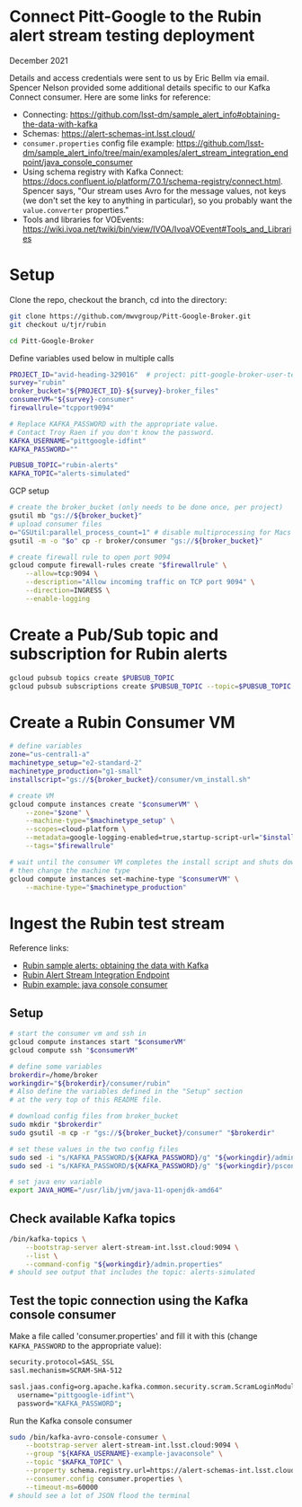 # Connect Pitt-Google to the Rubin alert stream testing deployment

December 2021

Details and access credentials were sent to us by Eric Bellm via email.
Spencer Nelson provided some additional details specific to our Kafka Connect consumer.
Here are some links for reference:

- Connecting: https://github.com/lsst-dm/sample_alert_info#obtaining-the-data-with-kafka
- Schemas: https://alert-schemas-int.lsst.cloud/
- `consumer.properties` config file example: https://github.com/lsst-dm/sample_alert_info/tree/main/examples/alert_stream_integration_endpoint/java_console_consumer
- Using schema registry with Kafka Connect: https://docs.confluent.io/platform/7.0.1/schema-registry/connect.html. Spencer says, "Our stream uses Avro for the message values, not keys (we don't set the key to anything in particular), so you probably want the `value.converter` properties."
- Tools and libraries for VOEvents: https://wiki.ivoa.net/twiki/bin/view/IVOA/IvoaVOEvent#Tools_and_Libraries

# Setup

Clone the repo, checkout the branch, cd into the directory:

```bash
git clone https://github.com/mwvgroup/Pitt-Google-Broker.git
git checkout u/tjr/rubin

cd Pitt-Google-Broker
```

Define variables used below in multiple calls

```bash
PROJECT_ID="avid-heading-329016"  # project: pitt-google-broker-user-test
survey="rubin"
broker_bucket="${PROJECT_ID}-${survey}-broker_files"
consumerVM="${survey}-consumer"
firewallrule="tcpport9094"

# Replace KAFKA_PASSWORD with the appropriate value.
# Contact Troy Raen if you don't know the password.
KAFKA_USERNAME="pittgoogle-idfint"
KAFKA_PASSWORD=""

PUBSUB_TOPIC="rubin-alerts"
KAFKA_TOPIC="alerts-simulated"
```

GCP setup

```bash
# create the broker_bucket (only needs to be done once, per project)
gsutil mb "gs://${broker_bucket}"
# upload consumer files
o="GSUtil:parallel_process_count=1" # disable multiprocessing for Macs
gsutil -m -o "$o" cp -r broker/consumer "gs://${broker_bucket}"

# create firewall rule to open port 9094
gcloud compute firewall-rules create "$firewallrule" \
    --allow=tcp:9094 \
    --description="Allow incoming traffic on TCP port 9094" \
    --direction=INGRESS \
    --enable-logging
```

# Create a Pub/Sub topic and subscription for Rubin alerts

```bash
gcloud pubsub topics create $PUBSUB_TOPIC
gcloud pubsub subscriptions create $PUBSUB_TOPIC --topic=$PUBSUB_TOPIC
```

# Create a Rubin Consumer VM

```bash
# define variables
zone="us-central1-a"
machinetype_setup="e2-standard-2"
machinetype_production="g1-small"
installscript="gs://${broker_bucket}/consumer/vm_install.sh"

# create VM
gcloud compute instances create "$consumerVM" \
    --zone="$zone" \
    --machine-type="$machinetype_setup" \
    --scopes=cloud-platform \
    --metadata=google-logging-enabled=true,startup-script-url="$installscript" \
    --tags="$firewallrule"

# wait until the consumer VM completes the install script and shuts down
# then change the machine type
gcloud compute instances set-machine-type "$consumerVM" \
    --machine-type="$machinetype_production"
```

# Ingest the Rubin test stream

Reference links:

- [Rubin sample alerts: obtaining the data with Kafka](https://github.com/lsst-dm/sample_alert_info#obtaining-the-data-with-kafka)
- [Rubin Alert Stream Integration Endpoint](https://github.com/lsst-dm/sample_alert_info/blob/main/doc/alert_stream_integration_endpoint.md)
- [Rubin example: java console consumer](https://github.com/lsst-dm/sample_alert_info/tree/main/examples/alert_stream_integration_endpoint/java_console_consumer)

## Setup

```bash
# start the consumer vm and ssh in
gcloud compute instances start "$consumerVM"
gcloud compute ssh "$consumerVM"

# define some variables
brokerdir=/home/broker
workingdir="${brokerdir}/consumer/rubin"
# Also define the variables defined in the "Setup" section
# at the very top of this README file.

# download config files from broker_bucket
sudo mkdir "$brokerdir"
sudo gsutil -m cp -r "gs://${broker_bucket}/consumer" "$brokerdir"

# set these values in the two config files
sudo sed -i "s/KAFKA_PASSWORD/${KAFKA_PASSWORD}/g" "${workingdir}/admin.properties"
sudo sed -i "s/KAFKA_PASSWORD/${KAFKA_PASSWORD}/g" "${workingdir}/psconnect-worker.properties"

# set java env variable
export JAVA_HOME="/usr/lib/jvm/java-11-openjdk-amd64"
```

## Check available Kafka topics

```bash
/bin/kafka-topics \
    --bootstrap-server alert-stream-int.lsst.cloud:9094 \
    --list \
    --command-config "${workingdir}/admin.properties"
# should see output that includes the topic: alerts-simulated
```

## Test the topic connection using the Kafka console consumer

Make a file called 'consumer.properties' and fill it with this
(change `KAFKA_PASSWORD` to the appropriate value):

```bash
security.protocol=SASL_SSL
sasl.mechanism=SCRAM-SHA-512

sasl.jaas.config=org.apache.kafka.common.security.scram.ScramLoginModule required \
  username="pittgoogle-idfint"\
  password="KAFKA_PASSWORD";
```

Run the Kafka console consumer

```bash
sudo /bin/kafka-avro-console-consumer \
    --bootstrap-server alert-stream-int.lsst.cloud:9094 \
    --group "${KAFKA_USERNAME}-example-javaconsole" \
    --topic "$KAFKA_TOPIC" \
    --property schema.registry.url=https://alert-schemas-int.lsst.cloud \
    --consumer.config consumer.properties \
    --timeout-ms=60000
# should see a lot of JSON flood the terminal
```
